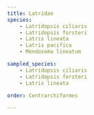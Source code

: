 ```yaml
---
title: Latridae
species:
    - Latridopsis ciliaris
    - Latridopsis forsteri
    - Latris lineata
    - Latris pacifica
    - Mendosoma lineatum

sampled_species:
    - Latridopsis ciliaris
    - Latridopsis forsteri
    - Latris lineata

order: Centrarchiformes

---
```

